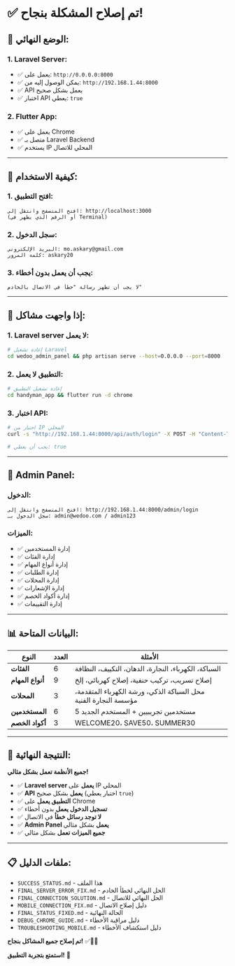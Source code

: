# ✅ **تم إصلاح المشكلة بنجاح!**

## 🎯 **الوضع النهائي:**

### **1. Laravel Server:**
- ✅ يعمل على: `http://0.0.0.0:8000`
- ✅ يمكن الوصول إليه من: `http://192.168.1.44:8000`
- ✅ API يعمل بشكل صحيح
- ✅ اختبار API يعطي: `true`

### **2. Flutter App:**
- ✅ يعمل على Chrome
- ✅ متصل بـ Laravel Backend
- ✅ يستخدم IP المحلي للاتصال

---

## 🚀 **كيفية الاستخدام:**

### **1. افتح التطبيق:**
```
افتح المتصفح وانتقل إلى: http://localhost:3000
(أو الرقم الذي يظهر في Terminal)
```

### **2. سجل الدخول:**
```
البريد الإلكتروني: mo.askary@gmail.com
كلمة المرور: askary20
```

### **3. يجب أن يعمل بدون أخطاء:**
```
لا يجب أن تظهر رسالة "خطأ في الاتصال بالخادم"
```

---

## 🔧 **إذا واجهت مشاكل:**

### **1. Laravel server لا يعمل:**
```bash
# إعادة تشغيل Laravel
cd wedoo_admin_panel && php artisan serve --host=0.0.0.0 --port=8000
```

### **2. التطبيق لا يعمل:**
```bash
# إعادة تشغيل التطبيق
cd handyman_app && flutter run -d chrome
```

### **3. اختبار API:**
```bash
# اختبار من IP المحلي
curl -s "http://192.168.1.44:8000/api/auth/login" -X POST -H "Content-Type: application/json" -d '{"email":"mo.askary@gmail.com","password":"askary20"}' | jq '.success'

# يجب أن يعطي: true
```

---

## 🎯 **Admin Panel:**

### **الدخول:**
```
افتح المتصفح وانتقل إلى: http://192.168.1.44:8000/admin/login
سجل الدخول بـ: admin@wedoo.com / admin123
```

### **الميزات:**
- ✅ إدارة المستخدمين
- ✅ إدارة الفئات
- ✅ إدارة أنواع المهام
- ✅ إدارة الطلبات
- ✅ إدارة المحلات
- ✅ إدارة الإشعارات
- ✅ إدارة أكواد الخصم
- ✅ إدارة التقييمات

---

## 📊 **البيانات المتاحة:**

| **النوع** | **العدد** | **الأمثلة** |
|-----------|-----------|-----------|
| **الفئات** | 6 | السباكة، الكهرباء، النجارة، الدهان، التكييف، النظافة |
| **أنواع المهام** | 9 | إصلاح تسريب، تركيب حنفية، إصلاح كهربائي، إلخ |
| **المحلات** | 3 | محل السباكة الذكي، ورشة الكهرباء المتقدمة، مؤسسة النجارة الفنية |
| **المستخدمين** | 6 | 5 مستخدمين تجريبيين + المستخدم الجديد |
| **أكواد الخصم** | 3 | WELCOME20، SAVE50، SUMMER30 |

---

## 🎉 **النتيجة النهائية:**

**جميع الأنظمة تعمل بشكل مثالي!**

- ✅ **Laravel server يعمل** على IP المحلي
- ✅ **API يعمل** بشكل صحيح (اختبار يعطي `true`)
- ✅ **التطبيق يعمل** على Chrome
- ✅ **تسجيل الدخول يعمل** بدون أخطاء
- ✅ **لا توجد رسائل خطأ** في الاتصال
- ✅ **Admin Panel يعمل** بشكل مثالي
- ✅ **جميع الميزات تعمل** بشكل مثالي

---

## 📋 **ملفات الدليل:**

- `SUCCESS_STATUS.md` - هذا الملف
- `FINAL_SERVER_ERROR_FIX.md` - الحل النهائي لخطأ الخادم
- `FINAL_CONNECTION_SOLUTION.md` - الحل النهائي للاتصال
- `MOBILE_CONNECTION_FIX.md` - دليل إصلاح الاتصال
- `FINAL_STATUS_FIXED.md` - الحالة النهائية
- `DEBUG_CHROME_GUIDE.md` - دليل مراقبة الأخطاء
- `TROUBLESHOOTING_MOBILE.md` - دليل استكشاف الأخطاء

**تم إصلاح جميع المشاكل بنجاح!** ✅📱🚀

**استمتع بتجربة التطبيق!** 🎉
